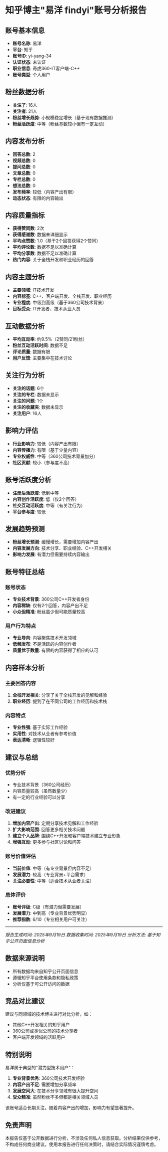 # 知乎博主"易洋 findyi"账号分析报告

## 账号基本信息
- **账号名称**: 易洋
- **平台**: 知乎
- **账号ID**: yi-yang-34
- **认证状态**: 未认证
- **职业信息**: 奇虎360-IT客户端-C++
- **账号类型**: 个人用户

## 粉丝数据分析
- **关注了**: 16人
- **关注者**: 21人
- **粉丝增长趋势**: 小规模稳定增长（基于现有数据推测）
- **粉丝活跃度**: 中等（粉丝基数较小但有一定互动）

## 内容发布分析
- **回答总数**: 2
- **视频总数**: 0
- **提问总数**: 0
- **文章总数**: 0
- **专栏总数**: 0
- **想法总数**: 0
- **发布频率**: 较低（内容产出有限）
- **动态状态**: 有限的内容输出

## 内容质量指标
- **获得赞同数**: 2次
- **获得感谢数**: 数据未详细显示
- **平均点赞数**: 1.0（基于2个回答获得2个赞同）
- **平均评论数**: 数据不足以准确计算
- **平均分享数**: 数据不足以准确计算
- **热门内容**: 关于全栈开发和职业经历的回答

## 内容主题分析
- **主要领域**: IT技术开发
- **内容标签**: C++、客户端开发、全栈开发、职业经历
- **专业程度**: 中级到高级（基于360公司技术背景）
- **目标受众**: IT开发者、技术从业人员

## 互动数据分析
- **平均互动率**: 约9.5%（2赞同/21粉丝）
- **粉丝互动活跃时间**: 数据不足
- **评论质量**: 数据有限
- **用户反馈**: 主要集中在技术讨论

## 关注行为分析
- **关注的话题**: 6个
- **关注的专栏**: 数据未显示
- **关注的问题**: 1个
- **关注的收藏夹**: 数据未显示
- **关注用户**: 16人

## 影响力评估
- **行业影响力**: 较低（内容产出有限）
- **内容传播力**: 有限（基于少量内容）
- **专业权威性**: 中等（360公司技术背景加分）
- **社区贡献**: 较小（参与度不高）

## 账号活跃度分析
- **注册后活跃度**: 低到中等
- **内容创作活跃度**: 低（仅2个回答）
- **社交互动活跃度**: 中等（有关注行为）
- **平台参与度**: 较低

## 发展趋势预测
- **粉丝增长预测**: 缓慢增长，需要增加内容产出
- **内容发展方向**: 技术分享、职业经验、C++开发相关
- **影响力发展**: 有潜力但需要持续内容输出

## 账号特征总结
### 账号状态
- **专业技术背景**: 360公司C++开发者身份
- **内容稀缺**: 仅有2个回答，内容产出不足
- **小众但精准**: 粉丝虽少但可能质量较高

### 用户行为特点
- **专业导向**: 内容聚焦技术开发领域
- **低频发布**: 不是活跃的内容创作者
- **质量优于数量**: 有限的内容获得了相应的认可

## 内容样本分析
### 主要回答内容
1. **全栈开发相关**: 分享了关于全栈开发的见解和经验
2. **职业经历**: 提到了在不同公司的工作经历和技术栈

### 内容特点
- **专业性强**: 基于实际工作经验
- **实用性**: 对技术从业者有参考价值
- **表达清晰**: 逻辑性较好

## 建议与总结
### 优势分析
- 专业技术背景（360公司经历）
- 内容质量较高（虽然数量少）
- 有一定的行业经验可以分享

### 改进建议
1. **增加内容产出**: 定期分享技术见解和工作经验
2. **扩大影响范围**: 回答更多相关技术问题
3. **建立个人品牌**: 围绕C++开发和客户端技术建立专业形象
4. **增强互动**: 更多参与社区讨论和问答

### 账号价值评估
- **当前价值**: 中等（有专业背景但内容不足）
- **发展潜力**: 较高（专业背景+平台需求）
- **关注必要性**: 中等（适合技术从业者关注）

### 总体评价
- **账号评级**: C级（有潜力但需要发展）
- **发展潜力**: 中到高（专业背景优势明显）
- **推荐指数**: 6/10（专业相关用户可关注）

---
*报告生成时间: 2025年9月19日*
*数据收集时间: 2025年9月19日*
*分析方法: 基于知乎公开页面信息分析*

## 数据来源说明
- 所有数据均来自知乎公开页面信息
- 遵循知乎平台使用条款和隐私政策
- 分析仅基于可公开访问的数据

## 竞品对比建议
建议与同领域的技术博主进行对比分析，如：
- 其他C++开发相关的知乎用户
- 360公司或类似公司的技术分享者
- 客户端开发领域的活跃用户

## 特别说明
易洋属于典型的"潜力型技术用户"：
1. **专业背景优秀**: 360公司技术开发经验
2. **内容产出不足**: 需要增加分享频率
3. **发展空间大**: 在技术分享领域有很大提升空间
4. **受众精准**: 虽然粉丝不多但都是相关领域人员

该账号适合长期关注，随着内容产出的增加，影响力有望显著提升。

## 免责声明
本报告仅基于公开数据进行分析，不涉及任何私人信息获取。分析结果仅供参考，不构成任何商业建议。使用本报告进行任何决策时，请结合实际情况谨慎考虑。